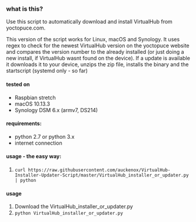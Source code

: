 ### what is this?
Use this script to automatically download and install VirtualHub from yoctopuce.com.

This version of the script works for Linux, macOS and Synology.
It uses regex to check for the newest VirtualHub version on the yoctopuce website and compares the version number to the already installed (or just doing a new install, if VirtualHub wasnt found on the device).
If a update is available it downloads it to your device, unzips the zip file, installs the binary and the startscript (systemd only - so far)

#### tested on
+  Raspbian stretch
+  macOS 10.13.3
+  Synology DSM 6.x (armv7, DS214)

#### requirements:
* python 2.7 or python 3.x
* internet connection

#### usage - the easy way:
1. `curl https://raw.githubusercontent.com/auckenox/VirtualHub-Installer-Updater-Script/master/VirtualHub_installer_or_updater.py | python`

#### usage
1. Download the VirtualHub_installer_or_updater.py
2. `python VirtualHub_installer_or_updater.py`

